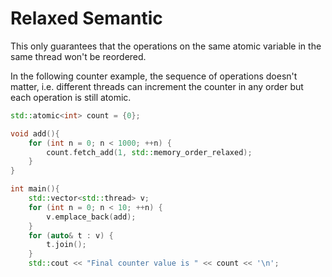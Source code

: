 # Relaxed Semantic

This only guarantees that the operations on the same atomic variable in the same thread won't be reordered.

In the following counter example, the sequence of operations doesn't matter, i.e. different threads can increment the counter in any order but each operation is still atomic.

```c++
std::atomic<int> count = {0};

void add(){
    for (int n = 0; n < 1000; ++n) {
        count.fetch_add(1, std::memory_order_relaxed);
    }
}

int main(){
    std::vector<std::thread> v;
    for (int n = 0; n < 10; ++n) {
        v.emplace_back(add);
    }
    for (auto& t : v) {
        t.join();
    }
    std::cout << "Final counter value is " << count << '\n';
```
